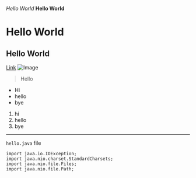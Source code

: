 *Hello World*
**Hello World**
# Hello World
## Hello World
[Link](http://miranda-y-zhou.github.io/cse15l-lab-reports/)
![Image](https://upload.wikimedia.org/wikipedia/commons/c/cb/The_Blue_Marble_%28remastered%29.jpg)
> Hello
* Hi
* hello
* bye
1. hi
2. hello
3. bye

---
`hello.java` file
```
import java.io.IOException;
import java.nio.charset.StandardCharsets;
import java.nio.file.Files;
import java.nio.file.Path;
```
